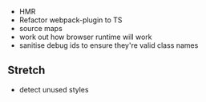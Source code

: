 - HMR
- Refactor webpack-plugin to TS
- source maps
- work out how browser runtime will work
- sanitise debug ids to ensure they're valid class names

## Stretch

- detect unused styles
